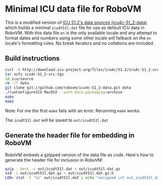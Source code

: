 Minimal ICU data file for RoboVM
===============

This is a modified version of [ICU 51.2's data sources (icu4c-51_2-data)](http://site.icu-project.org/download/51#TOC-ICU4C-Download) which builds a minimal `icudt51l.dat` file for use as default ICU data in RoboVM. With this data file `en` is the only available locale and any attempt to format dates and numbers using some other locale will fallback on the `en` locale's formatting rules. No break iterators and no collations are included.

## Build instructions

```bash
curl -O http://download.icu-project.org/files/icu4c/51.2/icu4c-51_2-src.tgz
tar xvfz icu4c-51_2-src.tgz
cd icu/source
rm -rf data
git clone git://github.com/robovm/icu4c-51_2-data.git data
./runConfigureICU MacOSX --with-data-packaging=archive
make
make
```
Note: For me the first `make` fails with an error. Rerunning `make` works.

The `icudt51l.dat` will be saved to `out/icudt51l.dat`

## Generate the header file for embedding in RoboVM

RoboVM embeds a gzipped version of the data file as code. Here's how to generate the header file for inclusion in RoboVM:

```bash
gzip --best -c out/icudt51l.dat > out/icudt51l.dat.gz
xxd -i out/icudt51l.dat.gz > out/icudt51l.dat.gz.h
LEN=`stat -f '%z' out/icudt51l.dat`; echo "unsigned int out_icudt51l_dat_len = $LEN;" >> out/icudt51l.dat.gz.h
```
